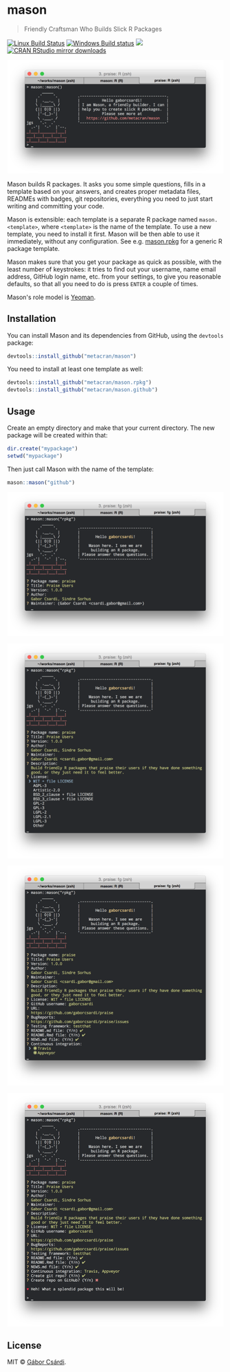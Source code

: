 
# mason

> Friendly Craftsman Who Builds Slick R Packages

[![Linux Build Status](https://travis-ci.org/metacran/mason.svg?branch=master)](https://travis-ci.org/gaborcsardi/mason)
[![Windows Build status](https://ci.appveyor.com/api/projects/status/github/gaborcsardi/mason?svg=true)](https://ci.appveyor.com/project/gaborcsardi/mason)
[![](http://www.r-pkg.org/badges/version/mason)](http://www.r-pkg.org/pkg/mason)
[![CRAN RStudio mirror downloads](http://cranlogs.r-pkg.org/badges/mason)](http://www.r-pkg.org/pkg/mason)

![](/inst/mason.png)

Mason builds R packages. It asks you some simple questions, fills in a
template based on your answers, and creates proper metadata files, READMEs
with badges, git repositories, everything you need to just start writing
and committing your code.

Mason is extensible: each template is a separate R package named
`mason.<template>`, where `<template>` is the name of the template. To use
a new template, you need to install it first. Mason will be then able to
use it immediately, without any configuration.  See
e.g. [mason.rpkg](https://github.com/gaborcsardi/mason.rpkg) for a generic
R package template. 

Mason makes sure that you get your package as quick as possible, with the
least number of keystrokes: it tries to find out your username, name email
address, GitHub login name, etc. from your settings, to give you reasonable
defaults, so that all you need to do is press `ENTER` a couple of times.

Mason's role model is [Yeoman](http://yeoman.io).

## Installation

You can install Mason and its dependencies from GitHub, using the
`devtools` package:

```r
devtools::install_github("metacran/mason")
```

You need to install at least one template as well:

```r
devtools::install_github("metacran/mason.rpkg")
devtools::install_github("metacran/mason.github")
```

## Usage

Create an empty directory and make that your current directory.
The new package will be created within that:

```r
dir.create("mypackage")
setwd("mypackage")
```

Then just call Mason with the name of the template:

```r
mason::mason("github")
```

![](/inst/mason-1.png)

![](/inst/mason-2.png)

![](/inst/mason-3.png)

![](/inst/mason-4.png)

## License

MIT © [Gábor Csárdi](https://github.com/gaborcsardi).
